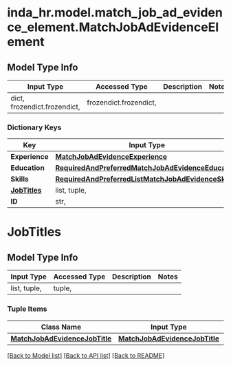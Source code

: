 # inda_hr.model.match_job_ad_evidence_element.MatchJobAdEvidenceElement

## Model Type Info
Input Type | Accessed Type | Description | Notes
------------ | ------------- | ------------- | -------------
dict, frozendict.frozendict,  | frozendict.frozendict,  |  | 

### Dictionary Keys
Key | Input Type | Accessed Type | Description | Notes
------------ | ------------- | ------------- | ------------- | -------------
**Experience** | [**MatchJobAdEvidenceExperience**](MatchJobAdEvidenceExperience.md) | [**MatchJobAdEvidenceExperience**](MatchJobAdEvidenceExperience.md) |  | 
**Education** | [**RequiredAndPreferredMatchJobAdEvidenceEducation**](RequiredAndPreferredMatchJobAdEvidenceEducation.md) | [**RequiredAndPreferredMatchJobAdEvidenceEducation**](RequiredAndPreferredMatchJobAdEvidenceEducation.md) |  | 
**Skills** | [**RequiredAndPreferredListMatchJobAdEvidenceSkill**](RequiredAndPreferredListMatchJobAdEvidenceSkill.md) | [**RequiredAndPreferredListMatchJobAdEvidenceSkill**](RequiredAndPreferredListMatchJobAdEvidenceSkill.md) |  | 
**[JobTitles](#JobTitles)** | list, tuple,  | tuple,  |  | 
**ID** | str,  | str,  |  | 

# JobTitles

## Model Type Info
Input Type | Accessed Type | Description | Notes
------------ | ------------- | ------------- | -------------
list, tuple,  | tuple,  |  | 

### Tuple Items
Class Name | Input Type | Accessed Type | Description | Notes
------------- | ------------- | ------------- | ------------- | -------------
[**MatchJobAdEvidenceJobTitle**](MatchJobAdEvidenceJobTitle.md) | [**MatchJobAdEvidenceJobTitle**](MatchJobAdEvidenceJobTitle.md) | [**MatchJobAdEvidenceJobTitle**](MatchJobAdEvidenceJobTitle.md) |  | 

[[Back to Model list]](../../README.md#documentation-for-models) [[Back to API list]](../../README.md#documentation-for-api-endpoints) [[Back to README]](../../README.md)

